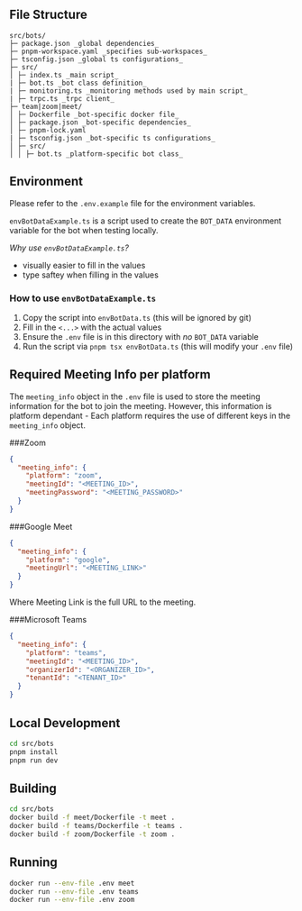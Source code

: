 ## File Structure

```
src/bots/
├─ package.json _global dependencies_
├─ pnpm-workspace.yaml _specifies sub-workspaces_
├─ tsconfig.json _global ts configurations_
├─ src/
│ ├─ index.ts _main script_
| ├─ bot.ts _bot class definition_
| ├─ monitoring.ts _monitoring methods used by main script_
| ├─ trpc.ts _trpc client_
├─ team|zoom|meet/
│ ├─ Dockerfile _bot-specific docker file_
│ ├─ package.json _bot-specific dependencies_
│ ├─ pnpm-lock.yaml
| ├─ tsconfig.json _bot-specific ts configurations_
│ ├─ src/
│ │ ├─ bot.ts _platform-specific bot class_
```

## Environment

Please refer to the `.env.example` file for the environment variables.

`envBotDataExample.ts` is a script used to create the `BOT_DATA` environment variable for the bot when testing locally.

_Why use `envBotDataExample.ts`?_

- visually easier to fill in the values
- type saftey when filling in the values

### How to use `envBotDataExample.ts`

1. Copy the script into `envBotData.ts` (this will be ignored by git)
2. Fill in the `<...>` with the actual values
3. Ensure the `.env` file is in this directory with _no_ `BOT_DATA` variable
4. Run the script via `pnpm tsx envBotData.ts` (this will modify your `.env` file)



## Required Meeting Info per platform

The `meeting_info` object in the `.env` file is used to store the meeting information for the bot to join the meeting. However, this information is platform dependant -
Each platform requires the use of different keys in the `meeting_info` object.

###Zoom
```json
{
  "meeting_info": {
    "platform": "zoom",
    "meetingId": "<MEETING_ID>",
    "meetingPassword": "<MEETING_PASSWORD>"
  }
}
```

###Google Meet
```json
{
  "meeting_info": {
    "platform": "google",
    "meetingUrl": "<MEETING_LINK>"
  }
}
```
Where Meeting Link is the full URL to the meeting.

###Microsoft Teams
```json
{
  "meeting_info": {
    "platform": "teams",
    "meetingId": "<MEETING_ID>",
    "organizerId": "<ORGANIZER_ID>",
    "tenantId": "<TENANT_ID>"
  }
}
```

## Local Development

```bash
cd src/bots
pnpm install
pnpm run dev
```

## Building

```bash
cd src/bots
docker build -f meet/Dockerfile -t meet .
docker build -f teams/Dockerfile -t teams .
docker build -f zoom/Dockerfile -t zoom .
```

## Running

```bash
docker run --env-file .env meet
docker run --env-file .env teams
docker run --env-file .env zoom
```
